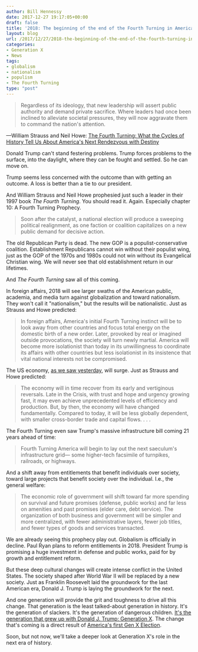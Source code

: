 ```yaml
---
author: Bill Hennessy
date: 2017-12-27 19:17:05+00:00
draft: false
title: '2018: The beginning of the end of the Fourth Turning in America'
layout: blog
url: /2017/12/27/2018-the-beginning-of-the-end-of-the-fourth-turning-in-america/
categories:
- Generation X
- News
tags:
- globalism
- nationalism
- populism
- The Fourth Turning
type: "post"
---
```


> Regardless of its ideology, that new leadership will assert public authority and demand private sacrifice. Where leaders had once been inclined to alleviate societal pressures, they will now aggravate them to command the nation's attention.



—William Strauss and Neil Howe: [The Fourth Turning: What the Cycles of History Tell Us About America's Next Rendezvous with Destiny](https://read.amazon.com/kp/embed?asin=B001RKFU4I&preview=newtab&linkCode=kpe&ref_=cm_sw_r_kb_dp_1zPqAb3TW9KKR)

Donald Trump can't stand festering problems. Trump forces problems to the surface, into the daylight, where they can be fought and settled. So he can move on.

Trump seems less concerned with the outcome than with getting an outcome. A loss is better than a tie to our president.

And William Strauss and Neil Howe prophesied just such a leader in their 1997 book _The Fourth Turning_. You should read it. Again. Especially chapter 10: A Fourth Turning Prophecy.



> Soon after the catalyst, a national election will produce a sweeping political realignment, as one faction or coalition capitalizes on a new public demand for decisive action.



The old Republican Party is dead. The new GOP is a populist-conservative coalition. Establishment Republicans cannot win without their populist wing, just as the GOP of the 1970s and 1980s could not win without its Evangelical Christian wing. We will never see that old establishment return in our lifetimes.

And _The Fourth Turning_ saw all of this coming.

In foreign affairs, 2018 will see larger swaths of the American public, academia, and media turn against globalization and toward nationalism. They won't call it "nationalism," but the results will be nationalistic. Just as Strauss and Howe predicted:



> In foreign affairs, America's initial Fourth Turning instinct will be to look away from other countries and focus total energy on the domestic birth of a new order. Later, provoked by real or imagined outside provocations, the society will turn newly martial. America will become more isolationist than today in its unwillingness to coordinate its affairs with other countries but less isolationist in its insistence that vital national interests not be compromised.



The US economy, [as we saw yesterday](https://hennessysview.com/2017/12/26/2018-will-change-american-culture-at-its-core/), will surge. Just as Strauss and Howe predicted:



> The economy will in time recover from its early and vertiginous reversals. Late in the Crisis, with trust and hope and urgency growing fast, it may even achieve unprecedented levels of efficiency and production. But, by then, the economy will have changed fundamentally. Compared to today, it will be less globally dependent, with smaller cross-border trade and capital flows. . . .



The Fourth Turning even saw Trump's massive infrastructure bill coming 21 years ahead of time:



> Fourth Turning America will begin to lay out the next saeculum's infrastructure grid— some higher-tech facsimile of turnpikes, railroads, or highways.



And a shift away from entitlements that benefit individuals over society, toward large projects that benefit society over the individual. I.e., the general welfare:



> The economic role of government will shift toward far more spending on survival and future promises (defense, public works) and far less on amenities and past promises (elder care, debt service). The organization of both business and government will be simpler and more centralized, with fewer administrative layers, fewer job titles, and fewer types of goods and services transacted.



We are already seeing this prophecy play out. Globalism is officially in decline. Paul Ryan plans to reform entitlements in 2018. President Trump is promising a huge investment in defense and public works, paid for by growth and entitlement reform.

But these deep cultural changes will create intense conflict in the United States. The society shaped after World War II will be replaced by a new society. Just as Franklin Roosevelt laid the groundwork for the last American era, Donald J. Trump is laying the groundwork for the next.

And one generation will provide the grit and toughness to drive all this change. That generation is the least talked-about generation in history. It's the generation of slackers. It's the generation of dangerous children. [It's the generation that grew up with Donald J. Trump: Generation X](https://hennessysview.com/2017/07/03/first-13er-president-a-gen-x-independence-day/). The change that's coming is a direct result of [America's first Gen X Election](https://hennessysview.com/2016/02/20/this-is-the-gen-x-election/).

Soon, but not now, we'll take a deeper look at Generation X's role in the next era of history.
